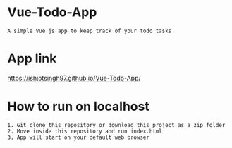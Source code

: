 # Vue-Todo-App

```
A simple Vue js app to keep track of your todo tasks 
```

# App link
https://ishjotsingh97.github.io/Vue-Todo-App/

# How to run on localhost
```
1. Git clone this repository or download this project as a zip folder
2. Move inside this repository and run index.html
3. App will start on your default web browser
```
